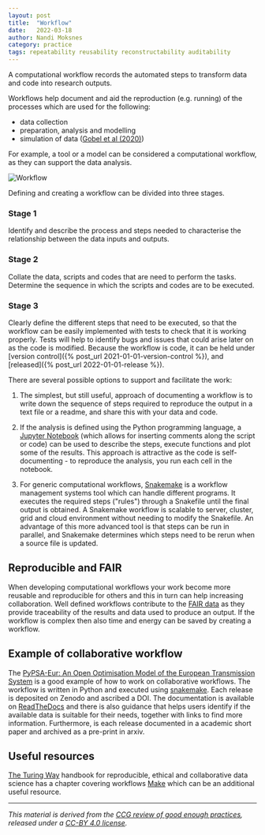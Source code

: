```yaml
---
layout: post
title:  "Workflow"
date:   2022-03-18
author: Nandi Moksnes
category: practice
tags: repeatability reusability reconstructability auditability
---
```


A computational workflow records the automated steps to transform data and code into research outputs.

Workflows help document and aid the reproduction (e.g. running) of the processes which are used for the following:

- data collection
- preparation, analysis and modelling
- simulation of data ([Gobel et al (2020)][1])

For example, a tool or a model can be considered a computational workflow, as they can support the data analysis.

![Workflow](https://user-images.githubusercontent.com/30128518/157625071-57a8a629-8319-4168-bc57-f92c4851b2ba.png)

Defining and creating a workflow can be divided into three stages.

### Stage 1

Identify and describe the process and steps needed to characterise the relationship between the data inputs and outputs.

### Stage 2

Collate the data, scripts and codes that are need to perform the tasks.
Determine the sequence in which the scripts and codes are to be executed.

### Stage 3

Clearly define the different steps that need to be executed,
so that the workflow can be easily implemented with tests to check that it is working properly.
Tests will help to identify bugs and issues that could arise later on as the code is modified.
Because the workflow is code, it can be held under [version control]({% post_url 2021-01-01-version-control %}), and [released]({% post_url 2022-01-01-release %}).

There are several possible options to support and facilitate the work:

1. The simplest, but still useful, approach of documenting a workflow is to write down the sequence of steps required to reproduce the output in a text file or a readme, and share this with your data and code.

2. If the analysis is defined using the Python programming language, a [Jupyter Notebook](https://jupyter.org/) (which allows for inserting comments along the script or code) can be used to describe the steps, execute functions and plot some of the results.
This approach is attractive as the code is self-documenting - to reproduce the analysis, you run each cell in the notebook.

3. For generic computational workflows, [Snakemake](https://snakemake.readthedocs.io/en/stable/) is a workflow management systems tool which can handle different programs.
It executes the required steps ("rules") through a Snakefile until the final output is obtained.
A Snakemake workflow is scalable to server, cluster, grid and cloud environment without needing to modify the Snakefile.
An advantage of this more advanced tool is that steps can be run in parallel, and Snakemake determines which steps need to be rerun when a source file is updated.

## Reproducible and FAIR

 When developing computational workflows your work become more reusable and reproducible for others and this in turn can help increasing collaboration. Well defined workflows contribute to the [FAIR data](https://www.go-fair.org/fair-principles/) as they provide traceability of the results and data used to produce an output. If the workflow is complex then also time and energy can be saved by creating a workflow.

## Example of collaborative workflow

The [PyPSA-Eur: An Open Optimisation Model of the European Transmission System](https://github.com/PyPSA/pypsa-eur) is a good example of how to work on collaborative workflows. The workflow is written in Python and executed using [snakemake](https://snakemake.readthedocs.io/en/stable/). Each release is deposited on Zenodo and ascribed a DOI. The documentation is available on [ReadTheDocs](https://pypsa.readthedocs.io/en/latest/) and there is also guidance that helps users identify if the available data is suitable for their needs, together with links to find more information. Furthermore, is each release documented in a academic short paper and archived as a pre-print in arxiv.

## Useful resources

[The Turing Way](https://the-turing-way.netlify.app/reproducible-research/reproducible-research.html) handbook for reproducible, ethical and collaborative data science has a chapter covering workflows [Make](https://the-turing-way.netlify.app/reproducible-research/make.html) which can be an additional useful resource.

------------
*This material is derived from the [CCG review of good enough practices][2], released under a [CC-BY 4.0 license][3].*

[1]: <https://direct.mit.edu/dint/article/2/1-2/108/10003/FAIR-Computational-Workflows> "Goble, C., Cohen-Boulakia, S., Soiland-Reyes, S., Garijo, D., Gil, Y., Crusoe, M.R., Peters, K., Schober, D., 2020. FAIR Computational Workflows, *Data Intelligence*, vol. 2, no. 1–2, 1135 pp. 108–121. DOI: 10.1162/dint_a_00033."
[2]: https://doi.org/10.5281/zenodo.5911546 "Usher, William, Beltramo, Agnese, Gardumi, Francesco, Martin, Viktoria, & Petrarulo, Luca. (2022). CCG Platform - Body of Knowledge: Review of Good Practice (1.3). Zenodo. https://doi.org/10.5281/zenodo.5911546"
[3]: https://creativecommons.org/licenses/by/4.0/legalcode
